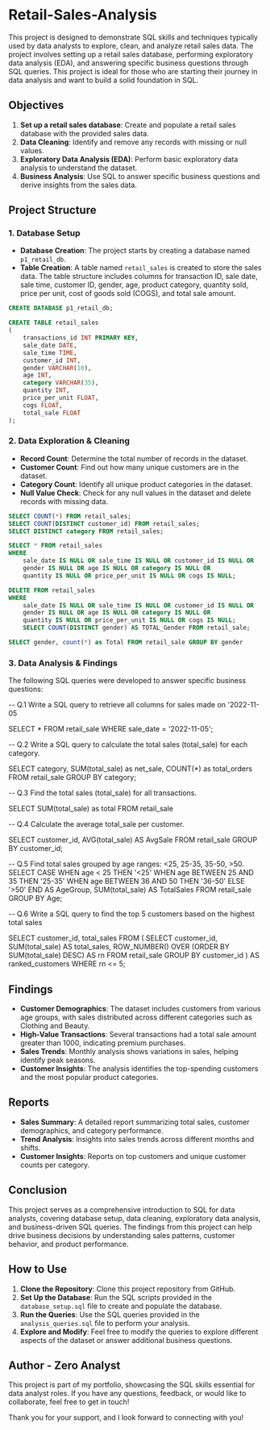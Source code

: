 # Retail-Sales-Analysis
This project is designed to demonstrate SQL skills and techniques typically used by data analysts to explore, clean, and analyze retail sales data. The project involves setting up a retail sales database, performing exploratory data analysis (EDA), and answering specific business questions through SQL queries. This project is ideal for those who are starting their journey in data analysis and want to build a solid foundation in SQL.

## Objectives

1. **Set up a retail sales database**: Create and populate a retail sales database with the provided sales data.
2. **Data Cleaning**: Identify and remove any records with missing or null values.
3. **Exploratory Data Analysis (EDA)**: Perform basic exploratory data analysis to understand the dataset.
4. **Business Analysis**: Use SQL to answer specific business questions and derive insights from the sales data.

## Project Structure

### 1. Database Setup

- **Database Creation**: The project starts by creating a database named `p1_retail_db`.
- **Table Creation**: A table named `retail_sales` is created to store the sales data. The table structure includes columns for transaction ID, sale date, sale time, customer ID, gender, age, product category, quantity sold, price per unit, cost of goods sold (COGS), and total sale amount.

```sql
CREATE DATABASE p1_retail_db;

CREATE TABLE retail_sales
(
    transactions_id INT PRIMARY KEY,
    sale_date DATE,	
    sale_time TIME,
    customer_id INT,	
    gender VARCHAR(10),
    age INT,
    category VARCHAR(35),
    quantity INT,
    price_per_unit FLOAT,	
    cogs FLOAT,
    total_sale FLOAT
);
```

### 2. Data Exploration & Cleaning

- **Record Count**: Determine the total number of records in the dataset.
- **Customer Count**: Find out how many unique customers are in the dataset.
- **Category Count**: Identify all unique product categories in the dataset.
- **Null Value Check**: Check for any null values in the dataset and delete records with missing data.

```sql
SELECT COUNT(*) FROM retail_sales;
SELECT COUNT(DISTINCT customer_id) FROM retail_sales;
SELECT DISTINCT category FROM retail_sales;

SELECT * FROM retail_sales
WHERE 
    sale_date IS NULL OR sale_time IS NULL OR customer_id IS NULL OR 
    gender IS NULL OR age IS NULL OR category IS NULL OR 
    quantity IS NULL OR price_per_unit IS NULL OR cogs IS NULL;

DELETE FROM retail_sales
WHERE 
    sale_date IS NULL OR sale_time IS NULL OR customer_id IS NULL OR 
    gender IS NULL OR age IS NULL OR category IS NULL OR 
    quantity IS NULL OR price_per_unit IS NULL OR cogs IS NULL;
    SELECT COUNT(DISTINCT gender) AS TOTAL_Gender FROM retail_sale;

SELECT gender, count(*) as Total FROM retail_sale GROUP BY gender
```

### 3. Data Analysis & Findings

The following SQL queries were developed to answer specific business questions:

-- Q.1 Write a SQL query to retrieve all columns for sales made on '2022-11-05

SELECT * FROM retail_sale WHERE sale_date = '2022-11-05';

-- Q.2 Write a SQL query to calculate the total sales (total_sale) for each category.

SELECT category, SUM(total_sale) as net_sale, COUNT(*) as total_orders FROM retail_sale GROUP BY category;

-- Q.3 Find the total sales (total_sale) for all transactions.

SELECT SUM(total_sale) as total FROM retail_sale

-- Q.4 Calculate the average total_sale per customer.

SELECT customer_id, AVG(total_sale) AS AvgSale FROM retail_sale GROUP BY customer_id;

-- Q.5 Find total sales grouped by age ranges: <25, 25-35, 35-50, >50.
SELECT 
  CASE 
    WHEN age < 25 THEN '<25'
    WHEN age BETWEEN 25 AND 35 THEN '25-35'
    WHEN age BETWEEN 36 AND 50 THEN '36-50'
    ELSE '>50'
  END AS AgeGroup,
  SUM(total_sale) AS TotalSales
FROM retail_sale
GROUP BY Age;

-- Q.6 Write a SQL query to find the top 5 customers based on the highest total sales 


SELECT customer_id, total_sales
FROM (
    SELECT 
        customer_id,
        SUM(total_sale) AS total_sales,
        ROW_NUMBER() OVER (ORDER BY SUM(total_sale) DESC) AS rn
    FROM retail_sale
    GROUP BY customer_id
) AS ranked_customers
WHERE rn <= 5;





## Findings

- **Customer Demographics**: The dataset includes customers from various age groups, with sales distributed across different categories such as Clothing and Beauty.
- **High-Value Transactions**: Several transactions had a total sale amount greater than 1000, indicating premium purchases.
- **Sales Trends**: Monthly analysis shows variations in sales, helping identify peak seasons.
- **Customer Insights**: The analysis identifies the top-spending customers and the most popular product categories.

## Reports

- **Sales Summary**: A detailed report summarizing total sales, customer demographics, and category performance.
- **Trend Analysis**: Insights into sales trends across different months and shifts.
- **Customer Insights**: Reports on top customers and unique customer counts per category.

## Conclusion

This project serves as a comprehensive introduction to SQL for data analysts, covering database setup, data cleaning, exploratory data analysis, and business-driven SQL queries. The findings from this project can help drive business decisions by understanding sales patterns, customer behavior, and product performance.

## How to Use

1. **Clone the Repository**: Clone this project repository from GitHub.
2. **Set Up the Database**: Run the SQL scripts provided in the `database_setup.sql` file to create and populate the database.
3. **Run the Queries**: Use the SQL queries provided in the `analysis_queries.sql` file to perform your analysis.
4. **Explore and Modify**: Feel free to modify the queries to explore different aspects of the dataset or answer additional business questions.

## Author - Zero Analyst

This project is part of my portfolio, showcasing the SQL skills essential for data analyst roles. If you have any questions, feedback, or would like to collaborate, feel free to get in touch!

Thank you for your support, and I look forward to connecting with you!

